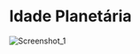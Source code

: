 # Idade Planetária
![Screenshot_1](https://user-images.githubusercontent.com/61061322/232867091-593f0a0e-c551-4269-975e-84dca5bbf593.png)
